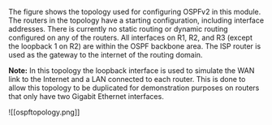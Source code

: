 The figure shows the topology used for configuring OSPFv2 in this module. The routers in the topology have a starting configuration, including interface addresses. There is currently no static routing or dynamic routing configured on any of the routers. All interfaces on R1, R2, and R3 (except the loopback 1 on R2) are within the OSPF backbone area. The ISP router is used as the gateway to the internet of the routing domain.

**Note:** In this topology the loopback interface is used to simulate the WAN link to the Internet and a LAN connected to each router. This is done to allow this topology to be duplicated for demonstration purposes on routers that only have two Gigabit Ethernet interfaces. 

![[ospftopology.png]]